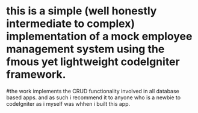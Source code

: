 # this is a simple (well honestly intermediate to complex) implementation of a mock employee management system using the fmous yet lightweight codeIgniter framework.
#the work implements the CRUD functionality involved in all database based apps. and as such i recommend it to anyone who is a newbie to codeIgniter as i myself was whhen i built this app.
